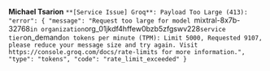 **Michael Tsarion**
`**[Service Issue] Groq**: Payload Too Large (413): 
  "error": {
    "message": "Request too large for model `mixtral-8x7b-32768` in organization `org_01jkdf4hffew0bzb5zfgswv228` service tier `on_demand` on tokens per minute (TPM): Limit 5000, Requested 9107, please reduce your message size and try again. Visit https://console.groq.com/docs/rate-limits for more information.",
    "type": "tokens",
    "code": "rate_limit_exceeded"
  }
`

